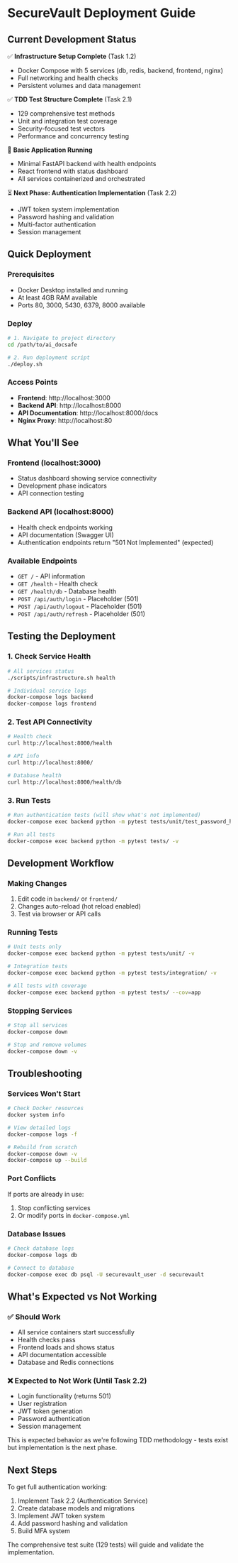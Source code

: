 # SecureVault Deployment Guide

## Current Development Status

✅ **Infrastructure Setup Complete** (Task 1.2)
- Docker Compose with 5 services (db, redis, backend, frontend, nginx)
- Full networking and health checks
- Persistent volumes and data management

✅ **TDD Test Structure Complete** (Task 2.1)  
- 129 comprehensive test methods
- Unit and integration test coverage
- Security-focused test vectors
- Performance and concurrency testing

🔄 **Basic Application Running**
- Minimal FastAPI backend with health endpoints
- React frontend with status dashboard
- All services containerized and orchestrated

⏳ **Next Phase: Authentication Implementation** (Task 2.2)
- JWT token system implementation
- Password hashing and validation
- Multi-factor authentication
- Session management

## Quick Deployment

### Prerequisites
- Docker Desktop installed and running
- At least 4GB RAM available
- Ports 80, 3000, 5430, 6379, 8000 available

### Deploy
```bash
# 1. Navigate to project directory
cd /path/to/ai_docsafe

# 2. Run deployment script
./deploy.sh
```

### Access Points
- **Frontend**: http://localhost:3000
- **Backend API**: http://localhost:8000
- **API Documentation**: http://localhost:8000/docs
- **Nginx Proxy**: http://localhost:80

## What You'll See

### Frontend (localhost:3000)
- Status dashboard showing service connectivity
- Development phase indicators
- API connection testing

### Backend API (localhost:8000)
- Health check endpoints working
- API documentation (Swagger UI)
- Authentication endpoints return "501 Not Implemented" (expected)

### Available Endpoints
- `GET /` - API information
- `GET /health` - Health check
- `GET /health/db` - Database health
- `POST /api/auth/login` - Placeholder (501)
- `POST /api/auth/logout` - Placeholder (501)
- `POST /api/auth/refresh` - Placeholder (501)

## Testing the Deployment

### 1. Check Service Health
```bash
# All services status
./scripts/infrastructure.sh health

# Individual service logs
docker-compose logs backend
docker-compose logs frontend
```

### 2. Test API Connectivity
```bash
# Health check
curl http://localhost:8000/health

# API info
curl http://localhost:8000/

# Database health
curl http://localhost:8000/health/db
```

### 3. Run Tests
```bash
# Run authentication tests (will show what's not implemented)
docker-compose exec backend python -m pytest tests/unit/test_password_hashing.py -v

# Run all tests
docker-compose exec backend python -m pytest tests/ -v
```

## Development Workflow

### Making Changes
1. Edit code in `backend/` or `frontend/`
2. Changes auto-reload (hot reload enabled)
3. Test via browser or API calls

### Running Tests
```bash
# Unit tests only
docker-compose exec backend python -m pytest tests/unit/ -v

# Integration tests
docker-compose exec backend python -m pytest tests/integration/ -v

# All tests with coverage
docker-compose exec backend python -m pytest tests/ --cov=app
```

### Stopping Services
```bash
# Stop all services
docker-compose down

# Stop and remove volumes
docker-compose down -v
```

## Troubleshooting

### Services Won't Start
```bash
# Check Docker resources
docker system info

# View detailed logs
docker-compose logs -f

# Rebuild from scratch
docker-compose down -v
docker-compose up --build
```

### Port Conflicts
If ports are already in use:
1. Stop conflicting services
2. Or modify ports in `docker-compose.yml`

### Database Issues
```bash
# Check database logs
docker-compose logs db

# Connect to database
docker-compose exec db psql -U securevault_user -d securevault
```

## What's Expected vs Not Working

### ✅ Should Work
- All service containers start successfully
- Health checks pass
- Frontend loads and shows status
- API documentation accessible
- Database and Redis connections

### ❌ Expected to Not Work (Until Task 2.2)
- Login functionality (returns 501)
- User registration
- JWT token generation
- Password authentication
- Session management

This is expected behavior as we're following TDD methodology - tests exist but implementation is the next phase.

## Next Steps

To get full authentication working:
1. Implement Task 2.2 (Authentication Service)
2. Create database models and migrations
3. Implement JWT token system
4. Add password hashing and validation
5. Build MFA system

The comprehensive test suite (129 tests) will guide and validate the implementation.